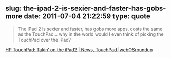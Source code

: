 slug: the-ipad-2-is-sexier-and-faster-has-gobs-more
date: 2011-07-04 21:22:59
type: quote
---

> The iPad 2 is sexier and faster, has gobs more apps, costs the same as the TouchPad… why in the world would I even think of picking the TouchPad over the iPad?

[HP TouchPad: Takin’ on the iPad2 | News, TouchPad |webOSroundup](http://www.webosroundup.com/2011/06/hp-touchpad-takin-on-the-ipad-2/)

